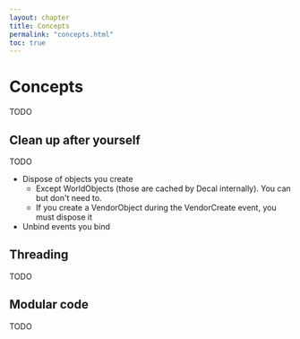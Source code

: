 ```yaml
---
layout: chapter
title: Concepts
permalink: "concepts.html"
toc: true
---
```


# Concepts

TODO

## Clean up after yourself

TODO

- Dispose of objects you create
  - Except WorldObjects (those are cached by Decal internally). You can but don't need to.
  - If you create a VendorObject during the VendorCreate event, you must dispose it
- Unbind events you bind

## Threading

TODO

## Modular code

TODO
